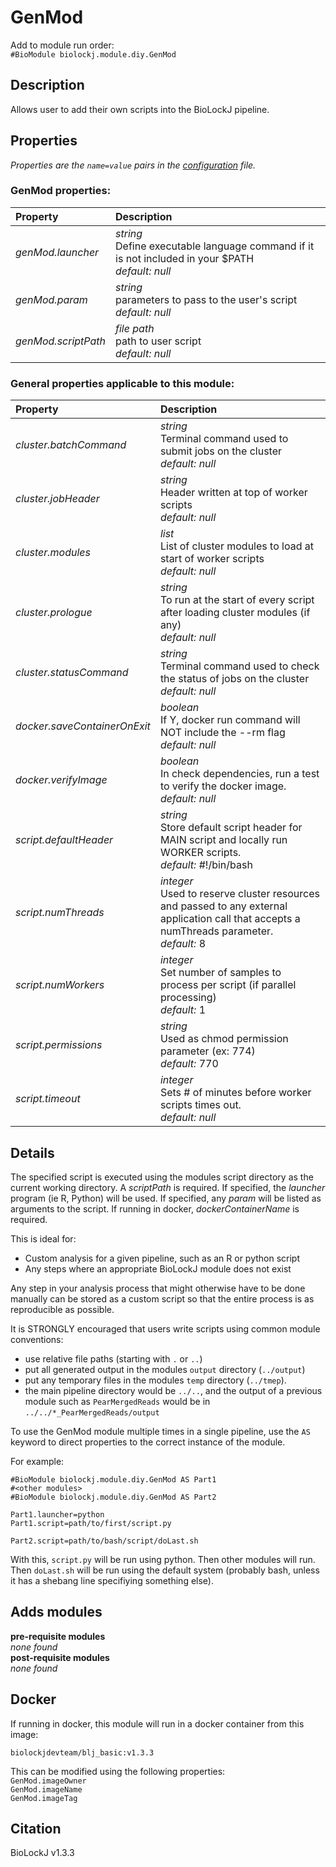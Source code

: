 # GenMod
Add to module run order:                    
`#BioModule biolockj.module.diy.GenMod`

## Description 
Allows user to add their own scripts into the BioLockJ pipeline.

## Properties 
*Properties are the `name=value` pairs in the [configuration](../../../Configuration#properties) file.*                   

### GenMod properties: 
| Property| Description |
| :--- | :--- |
| *genMod.launcher* | _string_ <br>Define executable language command if it is not included in your $PATH<br>*default:*  *null* |
| *genMod.param* | _string_ <br>parameters to pass to the user's script<br>*default:*  *null* |
| *genMod.scriptPath* | _file path_ <br>path to user script<br>*default:*  *null* |

### General properties applicable to this module: 
| Property| Description |
| :--- | :--- |
| *cluster.batchCommand* | _string_ <br>Terminal command used to submit jobs on the cluster<br>*default:*  *null* |
| *cluster.jobHeader* | _string_ <br>Header written at top of worker scripts<br>*default:*  *null* |
| *cluster.modules* | _list_ <br>List of cluster modules to load at start of worker scripts<br>*default:*  *null* |
| *cluster.prologue* | _string_ <br>To run at the start of every script after loading cluster modules (if any)<br>*default:*  *null* |
| *cluster.statusCommand* | _string_ <br>Terminal command used to check the status of jobs on the cluster<br>*default:*  *null* |
| *docker.saveContainerOnExit* | _boolean_ <br>If Y, docker run command will NOT include the --rm flag<br>*default:*  *null* |
| *docker.verifyImage* | _boolean_ <br>In check dependencies, run a test to verify the docker image.<br>*default:*  *null* |
| *script.defaultHeader* | _string_ <br>Store default script header for MAIN script and locally run WORKER scripts.<br>*default:*  #!/bin/bash |
| *script.numThreads* | _integer_ <br>Used to reserve cluster resources and passed to any external application call that accepts a numThreads parameter.<br>*default:*  8 |
| *script.numWorkers* | _integer_ <br>Set number of samples to process per script (if parallel processing)<br>*default:*  1 |
| *script.permissions* | _string_ <br>Used as chmod permission parameter (ex: 774)<br>*default:*  770 |
| *script.timeout* | _integer_ <br>Sets # of minutes before worker scripts times out.<br>*default:*  *null* |

## Details 
                   
The specified script is executed using the modules script directory as the current working directory. A _scriptPath_ is required.  If specified, the _launcher_ program (ie R, Python) will be used.  If specified, any _param_ will be listed as arguments to the script.  If running in docker, _dockerContainerName_ is required.                   
                   
This is ideal for:                   
                   
 * Custom analysis for a given pipeline, such as an R or python script                   
 * Any steps where an appropriate BioLockJ module does not exist                   
                   
Any step in your analysis process that might otherwise have to be done manually can be stored as a custom script so that the entire process is as reproducible as possible.                   
                   
It is STRONGLY encouraged that users write scripts using common module conventions:                   
                   
 * use relative file paths (starting with `.` or `..`)                   
 * put all generated output in the modules `output` directory (`../output`)                   
 * put any temporary files in the modules `temp` directory (`../tmep`).                     
 * the main pipeline directory would be `../..`, and the output of a previous module such as `PearMergedReads` would be in `../../*_PearMergedReads/output`                   
                   
To use the GenMod module multiple times in a single pipeline, use the `AS` keyword to direct properties to the correct instance of the module.                   
                   
For example:                   
```                   
#BioModule biolockj.module.diy.GenMod AS Part1                   
#<other modules>                   
#BioModule biolockj.module.diy.GenMod AS Part2                   
                   
Part1.launcher=python                   
Part1.script=path/to/first/script.py                   
                   
Part2.script=path/to/bash/script/doLast.sh                   
```                   
With this, `script.py` will be run using python.  Then other modules will run. Then `doLast.sh` will be run using the default system (probably bash, unless it has a shebang line specifiying something else).                   


## Adds modules 
**pre-requisite modules**                    
*none found*                   
**post-requisite modules**                    
*none found*                   

## Docker 
If running in docker, this module will run in a docker container from this image:<br>
```
biolockjdevteam/blj_basic:v1.3.3
```
This can be modified using the following properties:<br>
`GenMod.imageOwner`<br>
`GenMod.imageName`<br>
`GenMod.imageTag`<br>

## Citation 
BioLockJ v1.3.3

